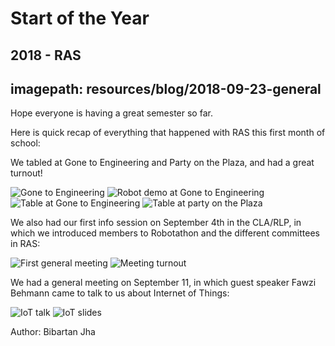 # Start of the Year
## 2018 - RAS
## imagepath: resources/blog/2018-09-23-general

Hope everyone is having a great semester so far.

Here is quick recap of everything that happened with RAS this first month of school:

We tabled at Gone to Engineering and Party on the Plaza, and had a great turnout!

<img alt="Gone to Engineering" src="{{ site.baseurl }}/{{ page.imagepath }}/1.png" style="max-width:80%">
<img alt="Robot demo at Gone to Engineering" src="{{ site.baseurl }}/{{ page.imagepath }}/2.png" style="max-width:80%">
<img alt="Table at Gone to Engineering" src="{{ site.baseurl }}/{{ page.imagepath }}/3.png" style="max-width:80%">
<img alt="Table at party on the Plaza" src="{{ site.baseurl }}/{{ page.imagepath }}/4.png" style="max-width:80%">

We also had our first info session on September 4th in the CLA/RLP, in which we introduced members to Robotathon and the different committees in RAS:

<img alt="First general meeting" src="{{ site.baseurl }}/{{ page.imagepath }}/5.png" style="max-width:80%">
<img alt="Meeting turnout" src="{{ site.baseurl }}/{{ page.imagepath }}/6.png" style="max-width:80%">

We had a general meeting on September 11, in which guest speaker Fawzi Behmann came to talk to us about Internet of Things: 

<img alt="IoT talk" src="{{ site.baseurl }}/{{ page.imagepath }}/7.png" style="max-width:80%">
<img alt="IoT slides" src="{{ site.baseurl }}/{{ page.imagepath }}/8.png" style="max-width:80%">

Author: Bibartan Jha